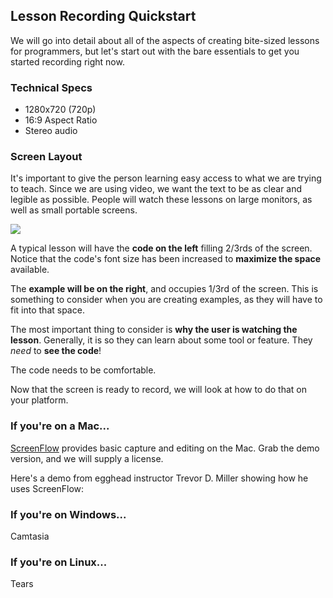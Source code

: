 ## Lesson Recording Quickstart

We will go into detail about all of the aspects of creating bite-sized lessons for programmers, but let's start out with the bare essentials to get you started recording right now.

### Technical Specs

* 1280x720 (720p)
* 16:9 Aspect Ratio
* Stereo audio

### Screen Layout

It's important to give the person learning easy access to what we are trying to teach. Since we are using video, we want the text to be as clear and legible as possible. People will watch these lessons on large monitors, as well as small portable screens.

![](https://s3.amazonaws.com/f.cl.ly/items/3A44293L043D0k0q4134/Screen%20Shot%202016-04-24%20at%201.47.33%20PM.png?v=34660ab1)

A typical lesson will have the **code on the left** filling 2/3rds of the screen. Notice that the code's font size has been increased to **maximize the space** available.

The **example will be on the right**, and occupies 1/3rd of the screen. This is something to consider when you are creating examples, as they will have to fit into that space.

The most important thing to consider is **why the user is watching the lesson**. Generally, it is so they can learn about some tool or feature. They *need* to **see the code**!

The code needs to be comfortable.

Now that the screen is ready to record, we will look at how to do that on your platform.

### If you're on a Mac...

[ScreenFlow](https://www.telestream.net/screenflow/) provides basic capture and editing on the Mac. Grab the demo version, and we will supply a license.

Here's a demo from egghead instructor Trevor D. Miller showing how he uses ScreenFlow:

### If you're on Windows...

Camtasia

### If you're on Linux...

Tears
